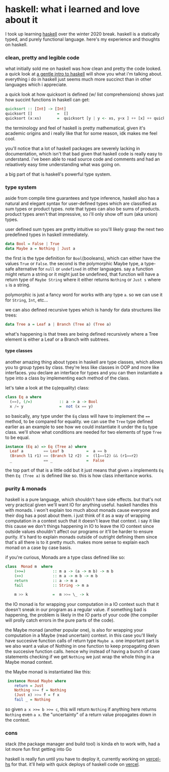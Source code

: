 # haskell: what i learned and love about it
I took up learning [haskell](https://www.haskell.org/) over the winter 2020 break. haskell is a statically typed, and purely functional language. here's my experience and thoughts on haskell.

### clean, pretty and legible code
what initially sold me on haskell was how clean and pretty the code looked. a quick look at [a gentle intro to haskell](https://www.haskell.org/tutorial/index.html) will show you what i'm talking about. everything i do in haskell just seems much more succinct than in other languages which i appreciate.

a quick look at how quicksort is defined (w/ list comprehensions) shows just how succint functions in haskell can get:

```hs
quicksort :: [Int] -> [Int]
quicksort []           =  []
quicksort (x:xs)       =  quicksort [y | y <- xs, y<x ] ++ [x] ++ quicksort [y | y <- xs, y>=x]
```

the terminology and feel of haskell is pretty mathematical, given it's academic origins and i really like that for some reason, idk makes me feel cool.

you'll notice that a lot of haskell packages are severely lacking in documentation, which isn't that bad given that haskell code is really easy to understand. i've been able to read source code and comments and had an relaatively easy time understanding what was going on.

a big part of that is haskell's powerful type system.

### type system
aside from compile time guarantees and type inference, haskell also has a natural and elegant syntax for user-defined types which are classified as sum types or product types. note that types can also be sums of products. product types aren't that impressive, so i'll only show off sum (aka union) types.

user defined sum types are pretty intuitive so you'll likely grasp the next two predefined types in haskell immediately.

```hs
data Bool = False | True
data Maybe a = Nothing | Just a
```

the first is the type definition for `Bool`(booleans), which can either have the values `True` or `False`.
the second is the polymorphic Maybe type, a type-safe alternative for `null` or `undefined` in other languages. say a function might return a string or it might just be undefined, that function will have a return type of `Maybe String` where it either returns `Nothing` or `Just s` where `s` is a string.

polymorphic is just a fancy word for works with any type `a`. so we can use it for `String`, `Int`, etc...

we can also defined recursive types which is handy for data structures like trees:
```hs
data Tree a = Leaf a | Branch (Tree a) (Tree a)
```
what's happening is that trees are being defined recursively where a Tree element is either a Leaf or a Branch with subtrees.

#### type classes
another amazing thing about types in haskell are type classes, which allows you to group types by class. they're less like classes in OOP and more like interfaces.
you declare an interface for types and you can then instantiate a type into a class by implementing each method of the class.

let's take a look at the `Eq`(equality) class:
```hs
class Eq a where
  (==), (/=)            :: a -> a -> Bool
  x /= y                =  not (x == y)
```
so basically, any type under the `Eq` class will have to implement the `==` method, to be compared for equality. we can use the `Tree` type defined earlier as an example to see how we could instantiate it under the `Eq` type class. we'll show what conditions are needed for two elements of type `Tree` to be equal.
```hs
instance (Eq a) => Eq (Tree a) where 
  Leaf a         == Leaf b          =  a == b
  (Branch l1 r1) == (Branch l2 r2)  =  (l1==l2) && (r1==r2)
  _              == _               =  False
```
the top part of that is a little odd but it just means that given `a` implements `Eq` then `Eq (Tree a)` is defined like so. this is how class inheritance works.

### purity & monads
haskell is a pure language, which shouldn't have side effects. but that's not very practical given we'll want IO for anything useful. haskell handles this with monads. i won't explain too much about monads cause everyone and their dog has a post about them. i just think of it as a way of wrapping computation in a context such that it doesn't leave that context. i say it like this cause we don't things happening in IO to leave the IO context since outside values shouldn't affect our programs or it'll be harder to ensure purity. it's hard to explain monads outside of outright defining them since that's all there is to it pretty much. makes more sense to explain each monad on a case by case basis.

if you're curious, Monads are a type class defined like so:
```hs
class  Monad m  where
    (>>=)            :: m a -> (a -> m b) -> m b
    (>>)             :: m a -> m b -> m b
    return           :: a -> m a
    fail             :: String -> m a

    m >> k           =  m >>= \_ -> k
```

the IO monad is for wrapping your computation in a IO context such that it doesn't sneak in our program as a regular value. if something bad is happening, the problem is likely in the IO parts of your code (the compiler will prolly catch errors in the pure parts of the code).

the Maybe monad (another popular one), is also for wrapping your computation in a Maybe (read uncertain) context. in this case you'll likely have succesive function calls of return type `Maybe a`. one important part is we also want a value of Nothing in one function to keep propagating down the succesive function calls. hence why instead of having a bunch of case statements checking if we get `Nothing` we just wrap the whole thing in a Maybe monad context.

the Maybe monad is instantiated like this:
```hs
 instance Monad Maybe where
    return = Just
    Nothing >>= f = Nothing
    (Just x) >>= f = f x
    fail _ = Nothing
```

so given `a x >>= b >>= c`, this will return `Nothing` if anything here returns `Nothing` even `a x`. the "uncertainty" of a return value propagates down in the context.

### cons
stack (the package manager and build tool) is kinda eh to work with, had a lot more fun first getting into Go

haskell is really fun until you have to deploy it, currently working on [vercel-hs](https://github.com/ghiliweld/vercel-hs) for that. it'll help with quick deploys of haskell code on [vercel](https://vercel.com/).
